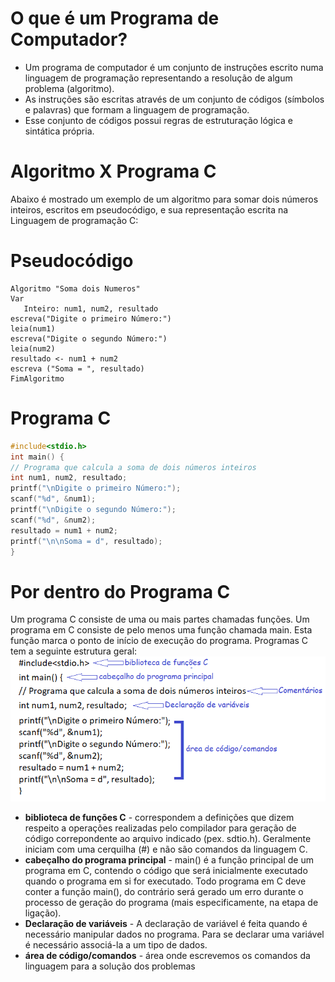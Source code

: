 # O que é um Programa de Computador?

+ Um programa de computador é um conjunto de instruções escrito numa linguagem de programação representando a resolução de algum problema (algoritmo). 
+ As instruções são escritas através de um conjunto de códigos (símbolos e palavras) que formam a linguagem de programação. 
+ Esse conjunto de códigos possui regras de estruturação lógica e sintática própria. 

# Algoritmo X Programa C

Abaixo é mostrado um exemplo de um algoritmo para somar dois números inteiros, escritos em pseudocódigo, e sua representação escrita na Linguagem de programação C:

# Pseudocódigo                                                  
```                                                               
Algoritmo "Soma dois Numeros"                                  
Var                                                              
   Inteiro: num1, num2, resultado                                
escreva("Digite o primeiro Número:")                           
leia(num1)                                                                                                     
escreva("Digite o segundo Número:")                            
leia(num2)                                                    
resultado <- num1 + num2                                       
escreva ("Soma = ", resultado)                                 
FimAlgoritmo                                                   
```
# Programa C
  ``` C
  #include<stdio.h>
  int main() { 
  // Programa que calcula a soma de dois números inteiros
  int num1, num2, resultado; 
  printf("\nDigite o primeiro Número:");
  scanf("%d", &num1); 
  printf("\nDigite o segundo Número:");
  scanf("%d", &num2);
  resultado = num1 + num2;
  printf("\n\nSoma = d", resultado);
  }
  ``` 
# Por dentro do Programa C
Um programa C consiste de uma ou mais partes chamadas funções. Um programa em C consiste de pelo menos uma função chamada main. Esta função marca o ponto de início de execução do programa.
Programas C tem a seguinte estrutura geral:
![Anatomia](/markdowns/anatomiaC.png)

<ul>
  <li><strong>biblioteca de funções C</strong> - correspondem a definições que dizem respeito a operações realizadas pelo compilador para geração de código correpondente ao arquivo indicado (pex. sdtio.h). Geralmente iniciam com uma cerquilha (#) e não são comandos da linguagem C.</li>
<li><strong>cabeçalho do programa principal</strong> - main() é a função principal de um programa em C, contendo o código que será inicialmente executado quando o programa em si for executado. Todo programa em C deve conter a função main(), do contrário será gerado um erro durante o processo de geração do programa (mais especificamente, na etapa de ligação).</li>
<li><strong>Declaração de variáveis</strong> - A declaração de variável é feita quando é necessário manipular dados no programa. Para se declarar uma variável é necessário associá-la a um tipo de dados.</li>
<li><strong>área de código/comandos</strong> -  área onde escrevemos os comandos da linguagem para a solução dos problemas</li>
</ul>  
